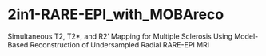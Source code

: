 # 2in1-RARE-EPI_with_MOBAreco
Simultaneous T2, T2*, and R2’ Mapping for Multiple Sclerosis Using Model-Based Reconstruction of Undersampled Radial RARE-EPI MRI
